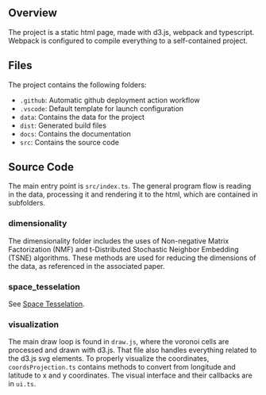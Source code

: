 ## Overview

The project is a static html page, made with d3.js, webpack and typescript. Webpack is configured to compile everything to a self-contained project.

## Files

The project contains the following folders:

-   `.github`: Automatic github deployment action workflow
-   `.vscode`: Default template for launch configuration
-   `data`: Contains the data for the project
-   `dist`: Generated build files
-   `docs`: Contains the documentation
-   `src`: Contains the source code

## Source Code

The main entry point is `src/index.ts`. The general program flow is reading in the data, processing it and rendering it to the html, which are contained in subfolders.

### dimensionality

The dimensionality folder includes the uses of Non-negative Matrix Factorization (NMF) and t-Distributed Stochastic Neighbor Embedding (TSNE) algorithms. These methods are used for reducing the dimensions of the data, as referenced in the associated paper.

### space_tesselation

See [Space Tesselation](space_tesselation.md).

### visualization

The main draw loop is found in `draw.js`, where the voronoi cells are processed and drawn with d3.js. That file also handles everything related to the d3.js svg elements. To properly visualize the coordinates, `coordsProjection.ts` contains methods to convert from longitude and latitude to x and y coordinates. The visual interface and their callbacks are in `ui.ts`.
